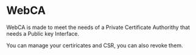 # WebCA
WebCA is made to meet the needs of a Private Certificate Authorithy that needs a Public key Interface.

You can manage your certiricates and CSR, you can also revoke them.
